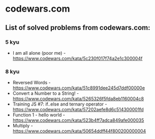 # codewars.com

## List of solved problems from codewars.com:

### 5 kyu
- I am all alone (poor me) - https://www.codewars.com/kata/5c230f017f74a2e1c300004f

### 8 kyu
- Reversed Words - https://www.codewars.com/kata/51c8991dee245d7ddf00000e
- Convert a Number to a String! - https://www.codewars.com/kata/5265326f5fda8eb1160004c8
- Training JS #7: if..else and ternary operator - https://www.codewars.com/kata/57202aefe8d6c514300001fd
- Function 1 - hello world - https://www.codewars.com/kata/523b4ff7adca849afe000035
- Multiply - https://www.codewars.com/kata/50654ddff44f800200000004
